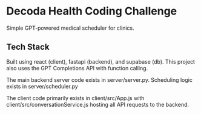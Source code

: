 # Decoda Health Coding Challenge
Simple GPT-powered medical scheduler for clinics.

## Tech Stack
Built using react (client), fastapi (backend), and supabase (db). This project also uses the GPT Completions API with function calling.

The main backend server code exists in server/server.py. Scheduling logic exists in server/scheduler.py

The client code primarily exists in client/src/App.js with client/src/conversationService.js hosting all API requests to the backend.